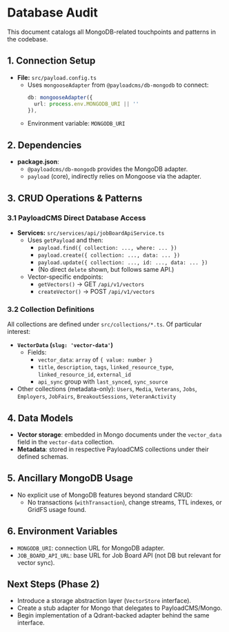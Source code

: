  # Database Audit

 This document catalogs all MongoDB-related touchpoints and patterns in the codebase.

 ## 1. Connection Setup
 - **File:** `src/payload.config.ts`
   - Uses `mongooseAdapter` from `@payloadcms/db-mongodb` to connect:
     ```ts
     db: mongooseAdapter({
       url: process.env.MONGODB_URI || ''
     }),
     ```
   - Environment variable: `MONGODB_URI`

 ## 2. Dependencies
 - **package.json**:
   - `@payloadcms/db-mongodb` provides the MongoDB adapter.
   - `payload` (core), indirectly relies on Mongoose via the adapter.

 ## 3. CRUD Operations & Patterns
 ### 3.1 PayloadCMS Direct Database Access
 - **Services:** `src/services/api/jobBoardApiService.ts`
   - Uses `getPayload` and then:
     - `payload.find({ collection: ..., where: ... })`
     - `payload.create({ collection: ..., data: ... })`
     - `payload.update({ collection: ..., id: ..., data: ... })`
     - (No direct `delete` shown, but follows same API.)
   - Vector-specific endpoints:
     - `getVectors()` → GET `/api/v1/vectors`
     - `createVector()` → POST `/api/v1/vectors`

 ### 3.2 Collection Definitions
 All collections are defined under `src/collections/*.ts`. Of particular interest:
 - **`VectorData` (`slug: 'vector-data'`)**
   - Fields:
     - `vector_data`: `array` of `{ value: number }`
     - `title`, `description`, `tags`, `linked_resource_type`, `linked_resource_id`, `external_id`
     - `api_sync` group with `last_synced`, `sync_source`
 - Other collections (metadata-only): `Users`, `Media`, `Veterans`, `Jobs`, `Employers`, `JobFairs`, `BreakoutSessions`, `VeteranActivity`

 ## 4. Data Models
 - **Vector storage**: embedded in Mongo documents under the `vector_data` field in the `vector-data` collection.
 - **Metadata**: stored in respective PayloadCMS collections under their defined schemas.

 ## 5. Ancillary MongoDB Usage
 - No explicit use of MongoDB features beyond standard CRUD:
   - No transactions (`withTransaction`), change streams, TTL indexes, or GridFS usage found.

 ## 6. Environment Variables
 - `MONGODB_URI`: connection URL for MongoDB adapter.
 - `JOB_BOARD_API_URL`: base URL for Job Board API (not DB but relevant for vector sync).

 ## Next Steps (Phase 2)
 - Introduce a storage abstraction layer (`VectorStore` interface).
 - Create a stub adapter for Mongo that delegates to PayloadCMS/Mongo.
 - Begin implementation of a Qdrant-backed adapter behind the same interface.